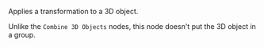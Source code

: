Applies a transformation to a 3D object.

Unlike the `Combine 3D Objects` nodes, this node doesn't put the 3D object in a group.
